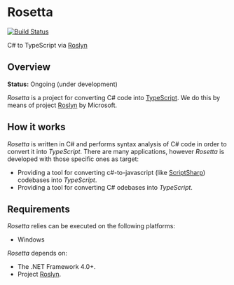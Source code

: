 # Rosetta

[![Build Status](http://antino-enlad.cloudapp.net:8080/job/Rosetta/badge/icon)](http://antino-enlad.cloudapp.net:8080/job/Rosetta/)

C# to TypeScript via [Roslyn](https://github.com/dotnet/roslyn)

## Overview
**Status:** Ongoing (under development)

_Rosetta_ is a project for converting C# code into [TypeScript](http://www.typescriptlang.org/). We do this by means of project [Roslyn](https://github.com/dotnet/roslyn) by Microsoft.

## How it works
_Rosetta_ is written in C# and performs syntax analysis of C# code in order to convert it into _TypeScript_. There are many applications, however _Rosetta_ is developed with those specific ones as target:

- Providing a tool for converting c#-to-javascript (like [ScriptSharp](https://github.com/nikhilk/scriptsharp)) codebases into _TypeScript_.
- Providing a tool for converting C# odebases into _TypeScript_.

## Requirements
_Rosetta_ relies can be executed on the following platforms:

- Windows

_Rosetta_ depends on:

- The .NET Framework 4.0+.
- Project [Roslyn](https://github.com/dotnet/roslyn).

